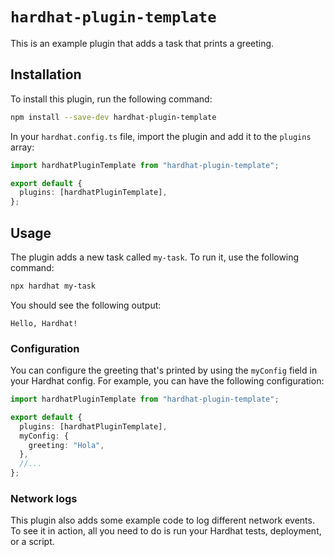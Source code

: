 # `hardhat-plugin-template`

This is an example plugin that adds a task that prints a greeting.

## Installation

To install this plugin, run the following command:

```bash
npm install --save-dev hardhat-plugin-template
```

In your `hardhat.config.ts` file, import the plugin and add it to the `plugins` array:

```ts
import hardhatPluginTemplate from "hardhat-plugin-template";

export default {
  plugins: [hardhatPluginTemplate],
};
```

## Usage

The plugin adds a new task called `my-task`. To run it, use the following command:

```bash
npx hardhat my-task
```

You should see the following output:

```
Hello, Hardhat!
```

### Configuration

You can configure the greeting that's printed by using the `myConfig` field in your Hardhat config. For example, you can have the following configuration:

```ts
import hardhatPluginTemplate from "hardhat-plugin-template";

export default {
  plugins: [hardhatPluginTemplate],
  myConfig: {
    greeting: "Hola",
  },
  //...
};
```

### Network logs

This plugin also adds some example code to log different network events. To see it in action, all you need to do is run your Hardhat tests, deployment, or a script.
